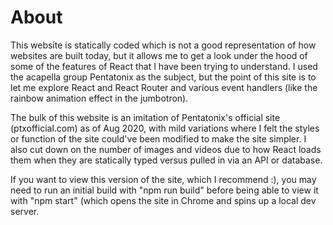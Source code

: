 # About
This website is statically coded which is not a good representation of how websites are built today, but it allows me to get a look under the hood of some of the features of React that I have been trying to understand. I used the acapella group Pentatonix as the subject, but the point of this site is to let me explore React and React Router and various event handlers (like the rainbow animation effect in the jumbotron).

The bulk of this website is an imitation of Pentatonix's official site (ptxofficial.com) as of Aug 2020, with mild variations where I felt the styles or function of the site could've been modified to make the site simpler. I also cut down on the number of images and videos due to how React loads them when they are statically typed versus pulled in via an API or database.

If you want to view this version of the site, which I recommend :), you may need to run an initial build with "npm run build" before being able to view it with "npm start" (which opens the site in Chrome and spins up a local dev server.
